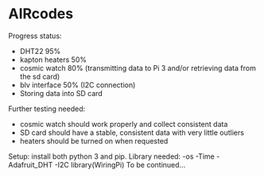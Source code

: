 # AIRcodes
Progress status:
 - DHT22 95%
 - kapton heaters 50%
 - cosmic watch 80% (transmitting data to Pi 3 and/or retrieving data from the sd card)
 - blv interface 50% (I2C connection)
 - Storing data into SD card

Further testing needed:
 - cosmic watch should work properly and collect consistent data
 - SD card should have a stable, consistent data with very little outliers
 - heaters should be turned on when requested



Setup:
install both python 3 and pip.
Library needed:
-os
-Time
-Adafruit_DHT
-I2C library(WiringPi)
To be continued...
